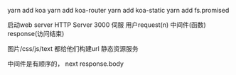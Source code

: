 yarn add koa yarn add koa-router yarn add koa-static yarn add fs.promised

启动web server HTTP Server 3000 伺服
用户request(n) 中间件(函数) response(访问结束)

图片/css/js/text 都给他们构建url 静态资源服务

中间件是有顺序的， next response.body